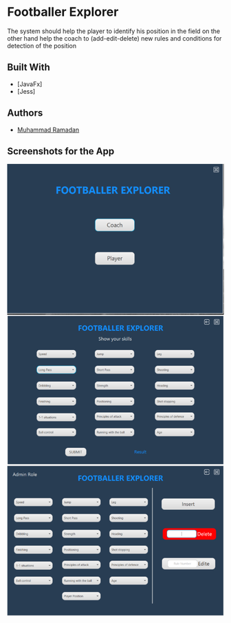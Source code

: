 # Footballer Explorer
The system should help the player to identify his position in the field on the other hand help the coach to (add-edit-delete) new rules and conditions for detection of the position

## Built With

* [JavaFx]
* [Jess]

## Authors

* [Muhammad Ramadan](https://www.linkedin.com/in/m7mdramadandx/)

## Screenshots for the App

![](screenshots/1.png)
![](screenshots/3.png)
![](screenshots/2.png)
